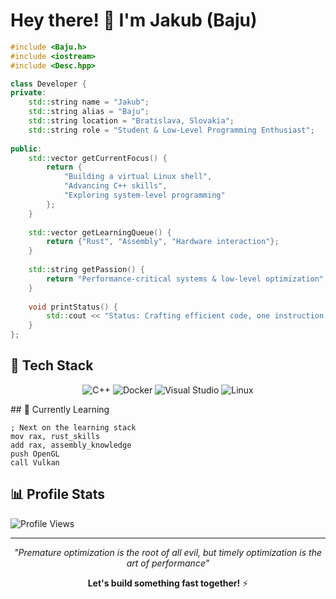 # Hey there! 👋 I'm Jakub (Baju)

```cpp
#include <Baju.h>
#include <iostream>  
#include <Desc.hpp>

class Developer {
private:
    std::string name = "Jakub";
    std::string alias = "Baju";
    std::string location = "Bratislava, Slovakia";
    std::string role = "Student & Low-Level Programming Enthusiast";
    
public:
    std::vector getCurrentFocus() {
        return {
            "Building a virtual Linux shell",
            "Advancing C++ skills",
            "Exploring system-level programming"
        };
    }
    
    std::vector getLearningQueue() {
        return {"Rust", "Assembly", "Hardware interaction"};
    }
    
    std::string getPassion() {
        return "Performance-critical systems & low-level optimization";
    }
    
    void printStatus() {
        std::cout << "Status: Crafting efficient code, one instruction at a time" << std::endl;
    }
};
```

## 🔧 Tech Stack

<div align="center">

![C++](https://img.shields.io/badge/C++-00599C?style=for-the-badge&logo=cplusplus&logoColor=white)
![Docker](https://img.shields.io/badge/Docker-2496ED?style=for-the-badge&logo=docker&logoColor=white)
![Visual Studio](https://img.shields.io/badge/Visual%20Studio-5C2D91?style=for-the-badge&logo=visualstudio&logoColor=white)
![Linux](https://img.shields.io/badge/Linux-FCC624?style=for-the-badge&logo=linux&logoColor=black)

</div>
## 🚀 Currently Learning

```assembly
; Next on the learning stack
mov rax, rust_skills
add rax, assembly_knowledge
push OpenGL
call Vulkan
```

## 📊 Profile Stats

![Profile Views](https://komarev.com/ghpvc/?username=baju8&color=blue&style=flat-square)

---

<div align="center">

*"Premature optimization is the root of all evil, but timely optimization is the art of performance"*

**Let's build something fast together!** ⚡

</div>
